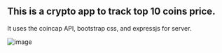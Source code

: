 ## This is a crypto app to track top 10 coins price. ##
It uses the coincap API, bootstrap css, and expressjs for server.

![image](https://user-images.githubusercontent.com/53147294/171077357-6dd54cb4-2817-4c68-a546-bfdad720432e.png)
